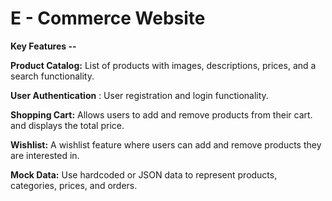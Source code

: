 # E - Commerce Website 

**Key Features --**

**Product Catalog:** List of products with images, descriptions, prices,
and a search functionality.

**User Authentication** : User registration and login functionality.

**Shopping Cart:** Allows users to add and remove products from their cart.
and displays the total price.

**Wishlist:** A wishlist feature where users can add and remove
products they are interested in.

**Mock Data:** Use hardcoded or JSON data to represent products, categories,
prices, and orders.

